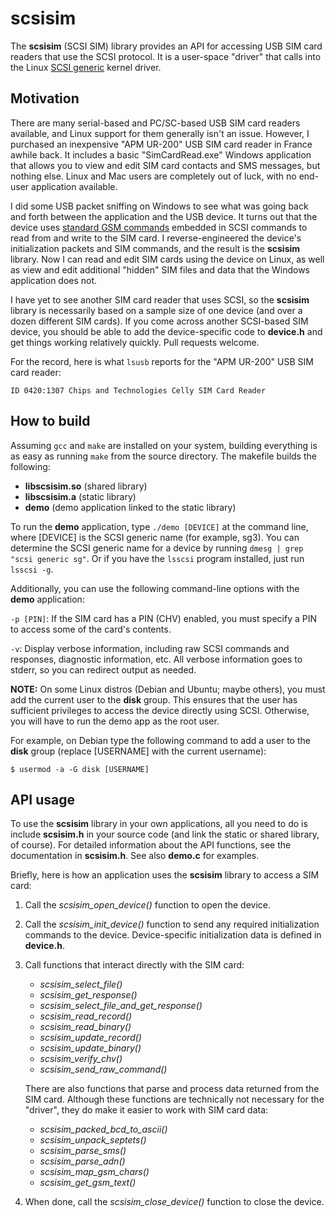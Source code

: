 # scsisim

The **scsisim** (SCSI SIM) library provides an API for accessing USB SIM card readers that use the SCSI protocol. It is a user-space "driver" that calls into the Linux [SCSI generic](http://sg.danny.cz/sg/) kernel driver.

## Motivation

There are many serial-based and PC/SC-based USB SIM card readers available, and Linux support for them generally isn't an issue. However, I purchased an inexpensive "APM UR-200" USB SIM card reader in France awhile back. It includes a basic "SimCardRead.exe" Windows application that allows you to view and edit SIM card contacts and SMS messages, but nothing else. Linux and Mac users are completely out of luck, with no end-user application available.

I did some USB packet sniffing on Windows to see what was going back and forth between the application and the USB device. It turns out that the device uses [standard GSM commands](http://www.etsi.org/deliver/etsi_gts/11/1111/05.03.00_60/gsmts_1111v050300p.pdf) embedded in SCSI commands to read from and write to the SIM card. I reverse-engineered the device's initialization packets and SIM commands, and the result is the **scsisim** library. Now I can read and edit SIM cards using the device on Linux, as well as view and edit additional "hidden" SIM files and data that the Windows application does not.

I have yet to see another SIM card reader that uses SCSI, so the **scsisim** library is necessarily based on a sample size of one device (and over a dozen different SIM cards). If you come across another SCSI-based SIM device, you should be able to add the device-specific code to **device.h** and get things working relatively quickly. Pull requests welcome.

For the record, here is what `lsusb` reports for the "APM UR-200" USB SIM card reader:

`ID 0420:1307 Chips and Technologies Celly SIM Card Reader`

## How to build

Assuming `gcc` and `make` are installed on your system, building everything is as easy as running `make` from the source directory. The makefile builds the following:

* **libscsisim.so** (shared library)
* **libscsisim.a** (static library)
* **demo** (demo application linked to the static library)

To run the **demo** application, type `./demo [DEVICE]` at the command line, where [DEVICE] is the SCSI generic name (for example, sg3). You can determine the SCSI generic name for a device by running `dmesg | grep "scsi generic sg"`. Or if you have the `lsscsi` program installed, just run `lsscsi -g`.

Additionally, you can use the following command-line options with the **demo** application:

`-p [PIN]`: If the SIM card has a PIN (CHV) enabled, you must specify a PIN to access some of the card's contents.

`-v`: Display verbose information, including raw SCSI commands and responses, diagnostic information, etc. All verbose information goes to stderr, so you can redirect output as needed.

**NOTE:** On some Linux distros (Debian and Ubuntu; maybe others), you must add the current user to the **disk** group. This ensures that the user has sufficient privileges to access the device directly using SCSI. Otherwise, you will have to run the demo app as the root user.

For example, on Debian type the following command to add a user to the **disk** group (replace [USERNAME] with the current username):

    $ usermod -a -G disk [USERNAME]

## API usage

To use the **scsisim** library in your own applications, all you need to do is include **scsisim.h** in your source code (and link the static or shared library, of course). For detailed information about the API functions, see the documentation in **scsisim.h**. See also **demo.c** for examples.

Briefly, here is how an application uses the **scsisim** library to access a SIM card:

1. Call the *scsisim_open_device()* function to open the device.
2. Call the *scsisim_init_device()* function to send any required initialization commands to the device. Device-specific initialization data is defined in **device.h**.
3. Call functions that interact directly with the SIM card:

    * *scsisim_select_file()*
    * *scsisim_get_response()*
    * *scsisim_select_file_and_get_response()*
    * *scsisim_read_record()*
    * *scsisim_read_binary()*
    * *scsisim_update_record()*
    * *scsisim_update_binary()*
    * *scsisim_verify_chv()*
    * *scsisim_send_raw_command()*

    There are also functions that parse and process data returned from the SIM card. Although these functions are technically not necessary for the "driver", they do make it easier to work with SIM card data: 

    * *scsisim_packed_bcd_to_ascii()*
    * *scsisim_unpack_septets()*
    * *scsisim_parse_sms()*
    * *scsisim_parse_adn()*
    * *scsisim_map_gsm_chars()*
    * *scsisim_get_gsm_text()*

4. When done, call the *scsisim_close_device()* function to close the device.

